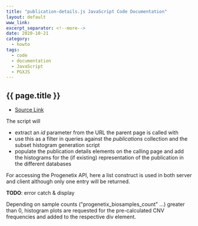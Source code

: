 ```yaml
---
title: "publication-details.js JavaScript Code Documentation"
layout: default
www_link: 
excerpt_separator: <!--more-->
date: 2020-10-21
category:
  - howto
tags:
  - code
  - documentation
  - JavaScript
  - PGXJS
---
```


## {{ page.title }}

<!--more-->

* [Source Link](/assets/js/pgxjs/publication-details.js) 

The script will 

* extract an _id_ parameter from the URL the parent page is called with
* use this as a filter in queries against the _publications_ collection and
the subset histogram generation script 
* populate the publication details elements on the calling page and add the
histograms for the (if existing) representation of the publication in the
different databases 

For accessing the Progenetix API, here a list construct is used in both server
and client although only one entry will be returned.

__TODO__: error catch & display

Depending on sample counts ("progenetix_biosamples_count" ...) greater than 0,
histogram plots are requested for the pre-calculated CNV frequencies and added
to the respective div element.  


